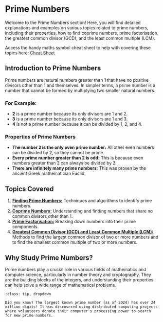 # Prime Numbers

Welcome to the Prime Numbers section! Here, you will find detailed explanations and examples on various topics related to prime numbers, including their properties, how to find coprime numbers, prime factorisation, the greatest common divisor (GCD), and the least common multiple (LCM).

Access the handy maths symbol cheat sheet to help with covering these topics here: [Cheat Sheet](../cheat-sheet.md)

## Introduction to Prime Numbers

Prime numbers are natural numbers greater than $1$ that have no positive divisors other than $1$ and themselves. In simpler terms, a prime number is a number that cannot be formed by multiplying two smaller natural numbers.

### For Example:

- **$2$** is a prime number because its only divisors are $1$ and $2$.
- **$3$** is a prime number because its only divisors are $1$ and $3$.
- **$4$** is not a prime number because it can be divided by $1$, $2$, and $4$.

### Properties of Prime Numbers

- **The number $2$ is the only even prime number:** All other even numbers can be divided by $2$, so they cannot be prime.
- **Every prime number greater than $2$ is odd:** This is because even numbers greater than $2$ can always be divided by $2$.
- **There are infinitely many prime numbers:** This was proven by the ancient Greek mathematician Euclid.

## Topics Covered

1. **[Finding Prime Numbers:](prime-numbers.ipynb)** Techniques and algorithms to identify prime numbers.
2. **[Coprime Numbers:](finding-coprimes.ipynb)** Understanding and finding numbers that share no common divisors other than $1$.
3. **[Prime Factorisation:](prime-factorisation.ipynb)** Breaking down numbers into their prime components.
4. **[Greatest Common Divisor (GCD) and Least Common Multiple (LCM):](gcd-lcm.ipynb)** Methods to find the largest common divisor of two or more numbers and to find the smallest common multiple of two or more numbers.

## Why Study Prime Numbers?

Prime numbers play a crucial role in various fields of mathematics and computer science, particularly in number theory and cryptography. They are the building blocks of the integers, and understanding their properties can help solve a wide range of mathematical problems.

```{admonition} Interesting Fact
:class: tip, dropdown

Did you know? The largest known prime number (as of 2024) has over 24 million digits! It was discovered using distributed computing projects where volunteers donate their computer's processing power to search for new prime numbers.

```

```{tableofcontents}
```